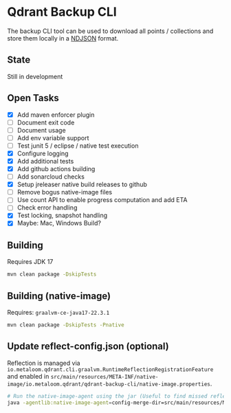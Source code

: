 # Qdrant Backup CLI

The backup CLI tool can be used to download all points / collections and store them locally in a [NDJSON](http://ndjson.org/) format.

## State

Still in development

## Open Tasks

- [x] Add maven enforcer plugin
- [ ] Document exit code
- [ ] Document usage
- [ ] Add env variable support
- [ ] Test junit 5 / eclipse / native test execution
- [x] Configure logging
- [x] Add additional tests
- [x] Add github actions building
- [ ] Add sonarcloud checks
- [x] Setup jreleaser native build releases to github
- [ ] Remove bogus native-image files
- [ ] Use count API to enable progress computation and add ETA
- [ ] Check error handling
- [x] Test locking, snapshot handling
- [x] Maybe: Mac, Windows Build?

## Building

Requires JDK 17

```bash
mvn clean package -DskipTests
```

## Building (native-image)

Requires: `graalvm-ce-java17-22.3.1`

```bash
mvn clean package -DskipTests -Pnative
```

## Update reflect-config.json (optional)

Reflection is managed via `io.metaloom.qdrant.cli.graalvm.RuntimeReflectionRegistrationFeature` and enabled in `src/main/resources/META-INF/native-image/io.metaloom.qdrant/qdrant-backup-cli/native-image.properties`.

```bash
# Run the native-image-agent using the jar (Useful to find missed reflection invocations)
java -agentlib:native-image-agent=config-merge-dir=src/main/resources/META-INF/native-image/io.metaloom.qdrant/qdrant-backup-cli -jar target/qdrant-backup-cli-0.0.1-SNAPSHOT.jar  p count -c test
```